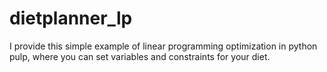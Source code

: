 # dietplanner_lp
I provide this simple example of linear programming optimization in python pulp, where you can set variables and constraints for your diet.
